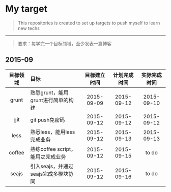 # My target
> This repositories is created to set up targets to push myself to learn new techs

---

> 要求：每学完一个目标领域，至少发表一篇博客

## 2015-09
| 目标领域 | 目标 | 目标建立时间 | 计划完成时间 | 实际完成时间 |
|:-------:|:---- |:-------:|:----------:|:-----------:|
| grunt   |熟悉grunt，能用grunt进行简单的构建| 2015-09-09 | 2015-09-12 | 2015-09-10 |
| git     |git push免密码| 2015-09-12 | 2015-09-12 | 2015-09-12|
| less    |熟悉less，能用less完成业务| 2015-09-12| 2015-09-13| 2015-09-13 |
| coffee  | 熟练coffee script，能用之完成业务 | 2015-09-12 | 2015-09-15| to do |
| seajs   | 引入seajs，并通过seajs完成多模块协同 | 2015-09-12| 2015-09-16 | to do |
